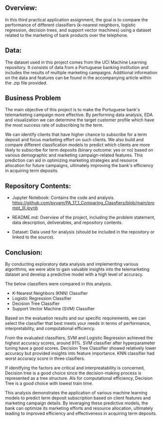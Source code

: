 ## Overview:

In this third practical application assignment, the goal is to compare the performance of different classifiers (k-nearest neighbors, logistic regression, decision trees, and support vector machines) using a dataset related to the marketing of bank products over the telephone.

## Data:

The dataset used in this project comes from the UCI Machine Learning repository. It consists of data from a Portuguese banking institution and includes the results of multiple marketing campaigns. Additional information on the data and features can be found in the accompanying article within the .zip file provided.

## Business Problem
The main objective of this project is to make the Portuguese bank's telemarketing campaign more effective. 
By performing data analysis, EDA and visualization we can determine the target customer profile which have the most success rate of subscribing to the term.  

We can identify  clients that have higher chance to subscribe for a term deposit and focus marketing effort on such clients. We also build and compare different classfication models to predict which clients are more likely to subscribe for term deposits (binary outcome: yes or no) based on various demographic and marketing campaign-related features.
This prediction can aid in optimizing marketing strategies and resource allocation for future campaigns, ultimately improving the bank's efficiency in acquiring term deposits.

## Repository Contents:

- Jupyter Notebook: Contains the code and analysis.
  https://github.com/pvvam/PA_17_1_Comparing_Classfiers/blob/main/prompt_III.ipynb
  
- README.md: Overview of the project, including the problem statement, data description, deliverables, and repository contents.
- Dataset: Data used for analysis (should be included in the repository or linked to the source).

## Conclusion:

By conducting exploratory data analysis and implementing various algorithms, we were able to gain valuable insights into the telemarketing dataset and develop a predictive model with a high level of accuracy.

The below classifiers were compared in this analysis.
- K-Nearest Neighbors (KNN) Classifier
- Logistic Regression Classifier
- Decision Tree Classifier
- Support Vector Machine (SVM) Classifier

Based on the evaluation results and our specific requirements, we can select the classifier that best meets your needs in terms of performance, interpretability, and computational efficiency.

From the evaluated classifiers, SVM and Logistic Regression achieved the highest accuracy scores, around 91%.
SVM classifier after hyperparameter tuning have a good scores.
Decision Tree Classifier showed relatively lower accuracy but provided insights into feature importance.
KNN classifier had worst accuracy score in three clasifiers.

If idenitfying the factors are critical and interpreatability is concerned, Decision tree is a good choice since the decision-making process is represented as a tree structure. Als for computational efficiency, Decision Tree is a good choice with lowest train time.

This analysis demonstrates the application of various machine learning models to predict term deposit subscription based on client features and marketing campaign details. By leveraging these predictive models, the bank can optimize its marketing efforts and resource allocation, ultimately leading to improved efficiency and effectiveness in acquiring term deposits. 
